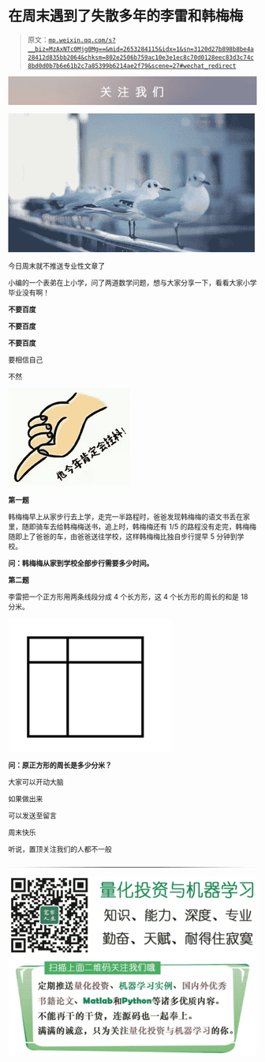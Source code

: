 # 在周末遇到了失散多年的李雷和韩梅梅

> 原文：[`mp.weixin.qq.com/s?__biz=MzAxNTc0Mjg0Mg==&mid=2653284115&idx=1&sn=3120d27b898b8be4a28412d835bb2064&chksm=802e2506b759ac10e3e1ec8c70d0128eec83d3c74c8bd0d0b7b6e61b2c7a85399b6214ae2f79&scene=27#wechat_redirect`](http://mp.weixin.qq.com/s?__biz=MzAxNTc0Mjg0Mg==&mid=2653284115&idx=1&sn=3120d27b898b8be4a28412d835bb2064&chksm=802e2506b759ac10e3e1ec8c70d0128eec83d3c74c8bd0d0b7b6e61b2c7a85399b6214ae2f79&scene=27#wechat_redirect)

![](img/debb245d3f693231643f9c3c1073f5f4.png)

![](img/e4fd23da660894fecc46689ffb940b7b.png)

今日周末就不推送专业性文章了

小编的一个表弟在上小学，问了两道数学问题，想与大家分享一下，看看大家小学毕业没有啊！

**不要百度**

**不要百度**

**不要百度**

要相信自己

不然

![](img/2b1d8cd1087853e85084836c0e537974.png)

**第一题**

韩梅梅早上从家步行去上学，走完一半路程时，爸爸发现韩梅梅的语文书丢在家里，随即骑车去给韩梅梅送书，追上时，韩梅梅还有 1/5 的路程没有走完，韩梅梅随即上了爸爸的车，由爸爸送往学校，这样韩梅梅比独自步行提早 5 分钟到学校。

**问：韩梅梅从家到学校全部步行需要多少时间。**

**第二题**

李雷把一个正方形用两条线段分成 4 个长方形，这 4 个长方形的周长的和是 18 分米。

![](img/e6d0e094a7f932fb47c66488cd12b4b5.png)

**问：原正方形的周长是多少分米？**

大家可以开动大脑

如果做出来

可以发送至留言

周末快乐

听说，置顶关注我们的人都不一般

![](img/74c285b465d1c5684165b6d5f0ebcd06.png)

**![](img/40429cd849aaf6f87544f9c00f4f92ad.png)**
